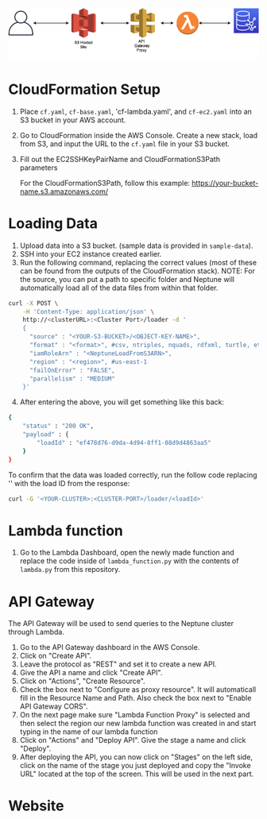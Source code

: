![](./images/knowledge-graph.png)

# CloudFormation Setup
1. Place `cf.yaml`, `cf-base.yaml`, 'cf-lambda.yaml', and `cf-ec2.yaml` into an S3 bucket in your AWS account.
2. Go to CloudFormation inside the AWS Console. Create a new stack, load from S3, and input the URL to the `cf.yaml` file in your S3 bucket.
3. Fill out the EC2SSHKeyPairName and CloudFormationS3Path parameters

      For the CloudFormationS3Path, follow this example: https://your-bucket-name.s3.amazonaws.com/

# Loading Data
1. Upload data into a S3 bucket. (sample data is provided in `sample-data`).
2. SSH into your EC2 instance created earlier.
3. Run the following command, replacing the correct values (most of these can be found from the outputs of the CloudFormation stack). NOTE: For the source, you can put a path to specific folder and Neptune will automatically load all of the data files from within that folder.
```bash
curl -X POST \
    -H 'Content-Type: application/json' \
    http://<clusterURL>:<Cluster Port>/loader -d '
    {
      "source" : "<YOUR-S3-BUCKET>/<OBJECT-KEY-NAME>",
      "format" : "<format>", #csv, ntriples, nquads, rdfxml, turtle, etc.
      "iamRoleArn" : "<NeptuneLoadFromS3ARN>",
      "region" : "<region>", #us-east-1
      "failOnError" : "FALSE",
      "parallelism" : "MEDIUM"
    }'
```

4. After entering the above, you will get something like this back:
```bash
{
    "status" : "200 OK",
    "payload" : {
        "loadId" : "ef478d76-d9da-4d94-8ff1-08d9d4863aa5"
    }
}
```
To confirm that the data was loaded correctly, run the follow code replacing '<loadId>' with the load ID from the response:
```bash
curl -G '<YOUR-CLUSTER>:<CLUSTER-PORT>/loader/<loadId>'
```

# Lambda function
1. Go to the Lambda Dashboard, open the newly made function and replace the code inside of `lambda_function.py` with the contents of `lambda.py` from this repository.

# API Gateway
The API Gateway will be used to send queries to the Neptune cluster through Lambda.
1. Go to the API Gateway dashboard in the AWS Console.
2. Click on "Create API".
3. Leave the protocol as "REST" and set it to create a new API.
4. Give the API a name and click "Create API".
5. Click on "Actions", "Create Resource".
6. Check the box next to "Configure as proxy resource". It will automaticall fill in the Resource Name and Path. Also check the box next to "Enable API Gateway CORS".
7. On the next page make sure "Lambda Function Proxy" is selected and then select the region our new lambda function was created in and start typing in the name of our lambda function
8. Click on "Actions" and "Deploy API". Give the stage a name and click "Deploy".
9. After deploying the API, you can now click on "Stages" on the left side, click on the name of the stage you just deployed and copy the "Invoke URL" located at the top of the screen. This will be used in the next part.

# Website